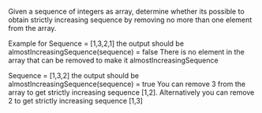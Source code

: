 Given a sequence of integers as array, determine whether its possible to obtain strictly increasing sequence by removing no more than one element from the array.

Example
for Sequence = [1,3,2,1] the output should be almostIncreasingSequence(sequence) = false
 There is no element in the array that can be removed to make it almostIncreasingSequence

Sequence = [1,3,2] the output should be almostIncreasingSequence(sequence) = true
You can remove 3 from the array to get strictly increasing sequence [1,2]. Alternatively you can remove 2 to get strictly increasing sequence [1,3]